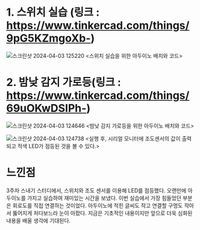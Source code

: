 # 1. 스위치 실습 (링크 : https://www.tinkercad.com/things/9pG5KZmgoXb-)

![스크린샷 2024-04-03 125220](https://github.com/sejongsmarcle/2024_Spring_SMARCLE_Snaegi_Study/assets/162945006/a001615f-fa80-4db1-bc59-105475da75ba)
<스위치 실습을 위한 아두이노 배치와 코드>

# 2. 밤낮 감지 가로등(링크 : https://www.tinkercad.com/things/69uOKwDSIPh-)

![스크린샷 2024-04-03 124646](https://github.com/sejongsmarcle/2024_Spring_SMARCLE_Snaegi_Study/assets/162945006/6d4d53f6-b7e4-46cf-8302-b6eb71882645)
<밤낮 감지 가로등을 위한 아두이노 배치와 코드>

![스크린샷 2024-04-03 124738](https://github.com/sejongsmarcle/2024_Spring_SMARCLE_Snaegi_Study/assets/162945006/634e27fa-2129-485d-b341-98b5b571b88e)
<실행 후, 시리얼 모니터에 조도센서의 값이 출력되고 적색 LED가 점등된 것을 볼 수 있다.>

# 느낀점
  3주차 스내기 스터디에서, 스위치와 조도 센서를 이용해 LED를 점등했다. 오랜만에 아두이노를 가지고 실습하여 재미있는 시간을 보냈다.
  이번 실습에서 가장 힘들었던 부분은 회로도를 직접 연결하는 것이었다. 아두이노에 적힌 글씨도 작고 연결할 구멍도 작아서 뚫어지게 처다보느라 눈이 아팠다.
  지금은 기초적인 내용이지만 앞으로 더욱 심화된 내용을 배울 생각에 기대된다.
